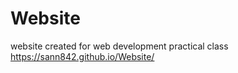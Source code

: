# Website
website created for web development practical class
<br>
https://sann842.github.io/Website/
